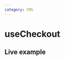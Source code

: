 ```yaml
---
category: CMS
---
```


<script setup>
import StackBlitzLiveExample from '../../components/StackBlitzLiveExample.vue'
</script>

# useCheckout

<!-- PLACEHOLDER_DESCRIPTION -->

## Live example

<StackBlitzLiveExample projectPath="shopware/frontends/tree/main/examples/use-checkout" openPath="/" />
